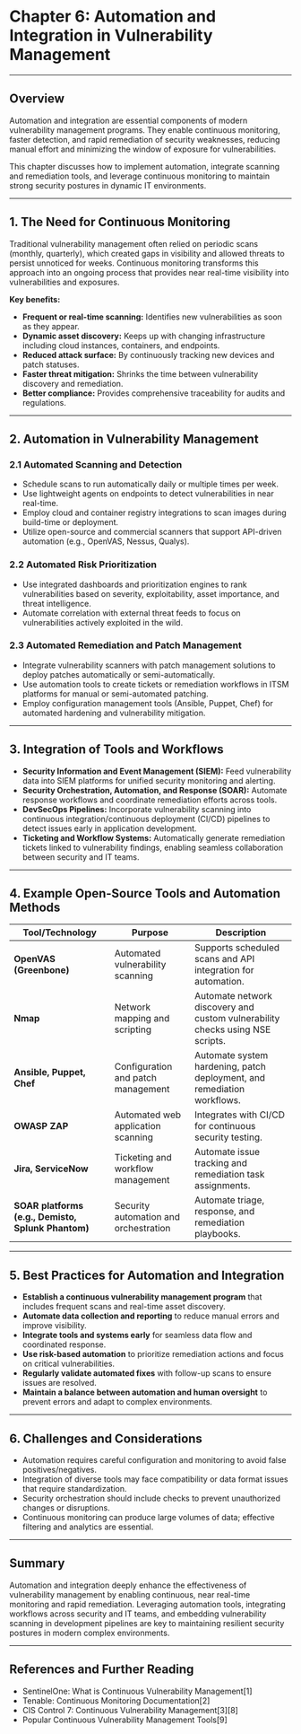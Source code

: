 # Chapter 6: Automation and Integration in Vulnerability Management

---

## Overview

Automation and integration are essential components of modern vulnerability management programs. They enable continuous monitoring, faster detection, and rapid remediation of security weaknesses, reducing manual effort and minimizing the window of exposure for vulnerabilities.

This chapter discusses how to implement automation, integrate scanning and remediation tools, and leverage continuous monitoring to maintain strong security postures in dynamic IT environments.

---

## 1. The Need for Continuous Monitoring

Traditional vulnerability management often relied on periodic scans (monthly, quarterly), which created gaps in visibility and allowed threats to persist unnoticed for weeks. Continuous monitoring transforms this approach into an ongoing process that provides near real-time visibility into vulnerabilities and exposures.

**Key benefits:**

- **Frequent or real-time scanning:** Identifies new vulnerabilities as soon as they appear.
- **Dynamic asset discovery:** Keeps up with changing infrastructure including cloud instances, containers, and endpoints.
- **Reduced attack surface:** By continuously tracking new devices and patch statuses.
- **Faster threat mitigation:** Shrinks the time between vulnerability discovery and remediation.
- **Better compliance:** Provides comprehensive traceability for audits and regulations.

---

## 2. Automation in Vulnerability Management

### 2.1 Automated Scanning and Detection

- Schedule scans to run automatically daily or multiple times per week.
- Use lightweight agents on endpoints to detect vulnerabilities in near real-time.
- Employ cloud and container registry integrations to scan images during build-time or deployment.
- Utilize open-source and commercial scanners that support API-driven automation (e.g., OpenVAS, Nessus, Qualys).

### 2.2 Automated Risk Prioritization

- Use integrated dashboards and prioritization engines to rank vulnerabilities based on severity, exploitability, asset importance, and threat intelligence.
- Automate correlation with external threat feeds to focus on vulnerabilities actively exploited in the wild.

### 2.3 Automated Remediation and Patch Management

- Integrate vulnerability scanners with patch management solutions to deploy patches automatically or semi-automatically.
- Use automation tools to create tickets or remediation workflows in ITSM platforms for manual or semi-automated patching.
- Employ configuration management tools (Ansible, Puppet, Chef) for automated hardening and vulnerability mitigation.

---

## 3. Integration of Tools and Workflows

- **Security Information and Event Management (SIEM):** Feed vulnerability data into SIEM platforms for unified security monitoring and alerting.
- **Security Orchestration, Automation, and Response (SOAR):** Automate response workflows and coordinate remediation efforts across tools.
- **DevSecOps Pipelines:** Incorporate vulnerability scanning into continuous integration/continuous deployment (CI/CD) pipelines to detect issues early in application development.
- **Ticketing and Workflow Systems:** Automatically generate remediation tickets linked to vulnerability findings, enabling seamless collaboration between security and IT teams.

---

## 4. Example Open-Source Tools and Automation Methods

| Tool/Technology               | Purpose                              | Description                                   |
|------------------------------|------------------------------------|-----------------------------------------------|
| **OpenVAS (Greenbone)**      | Automated vulnerability scanning   | Supports scheduled scans and API integration for automation. |
| **Nmap**                     | Network mapping and scripting      | Automate network discovery and custom vulnerability checks using NSE scripts. |
| **Ansible, Puppet, Chef**    | Configuration and patch management | Automate system hardening, patch deployment, and remediation workflows. |
| **OWASP ZAP**                | Automated web application scanning | Integrates with CI/CD for continuous security testing. |
| **Jira, ServiceNow**         | Ticketing and workflow management  | Automate issue tracking and remediation task assignments. |
| **SOAR platforms (e.g., Demisto, Splunk Phantom)** | Security automation and orchestration | Automate triage, response, and remediation playbooks. |

---

## 5. Best Practices for Automation and Integration

- **Establish a continuous vulnerability management program** that includes frequent scans and real-time asset discovery.
- **Automate data collection and reporting** to reduce manual errors and improve visibility.
- **Integrate tools and systems early** for seamless data flow and coordinated response.
- **Use risk-based automation** to prioritize remediation actions and focus on critical vulnerabilities.
- **Regularly validate automated fixes** with follow-up scans to ensure issues are resolved.
- **Maintain a balance between automation and human oversight** to prevent errors and adapt to complex environments.

---

## 6. Challenges and Considerations

- Automation requires careful configuration and monitoring to avoid false positives/negatives.
- Integration of diverse tools may face compatibility or data format issues that require standardization.
- Security orchestration should include checks to prevent unauthorized changes or disruptions.
- Continuous monitoring can produce large volumes of data; effective filtering and analytics are essential.

---

## Summary

Automation and integration deeply enhance the effectiveness of vulnerability management by enabling continuous, near real-time monitoring and rapid remediation. Leveraging automation tools, integrating workflows across security and IT teams, and embedding vulnerability scanning in development pipelines are key to maintaining resilient security postures in modern complex environments.

---

## References and Further Reading

- SentinelOne: What is Continuous Vulnerability Management[1]  
- Tenable: Continuous Monitoring Documentation[2]  
- CIS Control 7: Continuous Vulnerability Management[3][8]  
- Popular Continuous Vulnerability Management Tools[9]

